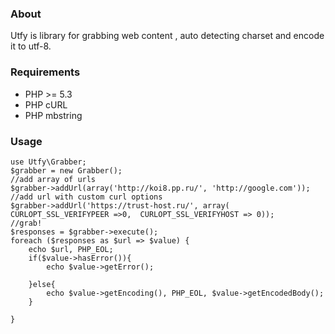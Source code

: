 ### About

Utfy is library for grabbing web content , auto detecting charset and encode it to utf-8.

### Requirements

* PHP >= 5.3
* PHP cURL
* PHP mbstring

### Usage

    use Utfy\Grabber;
    $grabber = new Grabber();
    //add array of urls
    $grabber->addUrl(array('http://koi8.pp.ru/', 'http://google.com'));
    //add url with custom curl options
    $grabber->addUrl('https://trust-host.ru/', array( CURLOPT_SSL_VERIFYPEER =>0,  CURLOPT_SSL_VERIFYHOST => 0));
    //grab!   
    $responses = $grabber->execute();
    foreach ($responses as $url => $value) {
        echo $url, PHP_EOL;
        if($value->hasError()){
            echo $value->getError();
            
        }else{
            echo $value->getEncoding(), PHP_EOL, $value->getEncodedBody();
        }
        
    }
